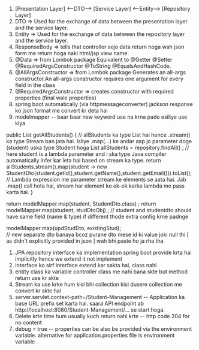 1.	[Presentation Layer] <--DTO--> [Service Layer] <--Entity--> [Repository Layer]
2.	DTO => Used for the exchange of data between the presentation layer and the service layer.
3.	Entity => Used for the exchange of data between the repository layer and the service layer.
4.	ResponseBody => tells that controller sejo data return hoga wah json form me return hoga naki html/jsp view name.
5.	@Data => from Lombok package Equivalent to @Getter @Setter @RequiredArgsConstructor @ToString @EqualsAndHashCode.  
6.	@AllArgsConstructor => from Lombok package Generates an all-args constructor.An all-args constructor requires one argument for every field in the class
7.	@RequiredArgsConstructor => creates constructor with required properties (final wale properties)
8.	spring boot automatically (via httpmessageconverter) jackson response ko json format me convert kr deta hai
9.	modelmapper -- baar baar new keyword use na krna pade esiliye use kiya 


public List<StudentDto> getAllStudents() {
//    allStudents ka type List<Student> hai hence .stream() ka type Stream<Student> ban jata hai. Isliye .map(...) ke andar aap jo parameter doge (student) uska type Student hoga
	List<Student> allStudents = repository.findAll() ;
// 	here student is a lambda parameter and i	ska type Java compiler automatically infer kar leta hai based on stream ka type.
	return allStudents.stream().map(student -> new StudentDto(student.getId(),student.getName(),student.getEmail())).toList();
//    Lambda expression me parameter stream ke elements se aata hai. Jab .map() call hota hai, stream har element ko ek-ek karke lambda me pass karta hai.
	}

return modelMapper.map(student, StudentDto.class) ; 
return modelMapper.map(student, studDtoObj) ; 
// student and studentdto should have same field (name & type) if different thode extra config krne padnge

modelMapper.map(updStudDto, existingStud);  
// new separate dto banaya bcoz purane dto mese id ki value joki null thi [ as didn't explicitly provided in json ] wah bhi paste ho ja rha tha 


1.	JPA repository interface ka implementation spring boot provide krta hai implicitly hence we extend it not implement
2.	Interface ko sirf interface extend kar sakta hai, class nahi
3.	entity class ka variable controller class me nahi bana skte but method return use kr skte 
4.	Stream ka use krke hum kisi bhi collection kisi dusere collection me convert kr skte hai 
5.	server.servlet.context-path=/Student-Management -- Application ka base URL prefix set karta hai. saara API endpoint ab http://localhost:8080/Student-Management/... se start hoga.
6.	Delete krte time hum usually kuch return nahi krte  -- http code 204 for no content
7.  debug = true -- properties can be also be provided via the environment variable. alternative for application.properties file is environment variable
